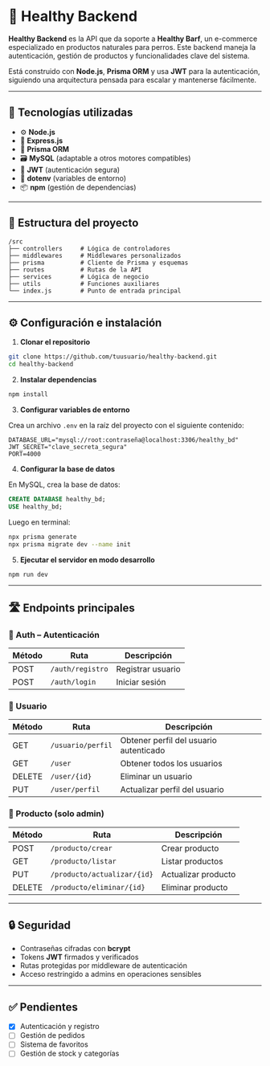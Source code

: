 
# 🐾 **Healthy Backend**

**Healthy Backend** es la API que da soporte a **Healthy Barf**, un e-commerce especializado en productos naturales para perros. Este backend maneja la autenticación, gestión de productos y funcionalidades clave del sistema.

Está construido con **Node.js**, **Prisma ORM** y usa **JWT** para la autenticación, siguiendo una arquitectura pensada para escalar y mantenerse fácilmente.

---

## 🚀 Tecnologías utilizadas

- ⚙️ **Node.js**
- 🧭 **Express.js**
- 🧬 **Prisma ORM**
- 🗃️ **MySQL** (adaptable a otros motores compatibles)
- 🔐 **JWT** (autenticación segura)
- 🧪 **dotenv** (variables de entorno)
- 📦 **npm** (gestión de dependencias)

---

## 📁 Estructura del proyecto

```
/src
├── controllers     # Lógica de controladores
├── middlewares     # Middlewares personalizados
├── prisma          # Cliente de Prisma y esquemas
├── routes          # Rutas de la API
├── services        # Lógica de negocio
├── utils           # Funciones auxiliares
└── index.js        # Punto de entrada principal
```

---

## ⚙️ Configuración e instalación

1. **Clonar el repositorio**

```bash
git clone https://github.com/tuusuario/healthy-backend.git
cd healthy-backend
```

2. **Instalar dependencias**

```bash
npm install
```

3. **Configurar variables de entorno**

Crea un archivo `.env` en la raíz del proyecto con el siguiente contenido:

```env
DATABASE_URL="mysql://root:contraseña@localhost:3306/healthy_bd"
JWT_SECRET="clave_secreta_segura"
PORT=4000
```

4. **Configurar la base de datos**

En MySQL, crea la base de datos:

```sql
CREATE DATABASE healthy_bd;
USE healthy_bd;
```

Luego en terminal:

```bash
npx prisma generate
npx prisma migrate dev --name init
```

5. **Ejecutar el servidor en modo desarrollo**

```bash
npm run dev
```

---

## 🛣️ Endpoints principales

### 🔐 Auth – Autenticación

| Método | Ruta              | Descripción           |
|--------|-------------------|-----------------------|
| POST   | `/auth/registro`  | Registrar usuario     |
| POST   | `/auth/login`     | Iniciar sesión        |

### 👤 Usuario

| Método | Ruta               | Descripción                            |
|--------|--------------------|----------------------------------------|
| GET    | `/usuario/perfil`  | Obtener perfil del usuario autenticado |
| GET    | `/user`            | Obtener todos los usuarios             |
| DELETE | `/user/{id}`       | Eliminar un usuario                    |
| PUT    | `/user/perfil`     | Actualizar perfil del usuario          |

### 🛒 Producto (solo admin)

| Método | Ruta                            | Descripción          |
|--------|----------------------------------|----------------------|
| POST   | `/producto/crear`               | Crear producto       |
| GET    | `/producto/listar`              | Listar productos     |
| PUT    | `/producto/actualizar/{id}`     | Actualizar producto  |
| DELETE | `/producto/eliminar/{id}`       | Eliminar producto    |

---

## 🔒 Seguridad

- Contraseñas cifradas con **bcrypt**
- Tokens **JWT** firmados y verificados
- Rutas protegidas por middleware de autenticación
- Acceso restringido a admins en operaciones sensibles

---

## ✅ Pendientes

- [x] Autenticación y registro  
- [ ] Gestión de pedidos  
- [ ] Sistema de favoritos  
- [ ] Gestión de stock y categorías  
